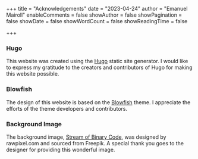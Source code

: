 +++
title = "Acknowledgements"
date = "2023-04-24"
author = "Emanuel Mairoll"
enableComments = false
showAuthor = false
showPagination = false
showDate = false
showWordCount = false
showReadingTime = false

+++

### Hugo
This website was created using the [Hugo](https://gohugo.io/) static site generator. I would like to express my gratitude to the creators and contributors of Hugo for making this website possible.

### Blowfish
The design of this website is based on the [Blowfish](https://themes.gohugo.io/blowfish/) theme. I appreciate the efforts of the theme developers and contributors.

### Background Image
The background image, [Stream of Binary Code](https://www.freepik.com/free-vector/stream-binary-code-design_16397495.htm#page=3&query=coding&position=3&from_view=search&track=sph), was designed by rawpixel.com and sourced from Freepik. A special thank you goes to the designer for providing this wonderful image.
